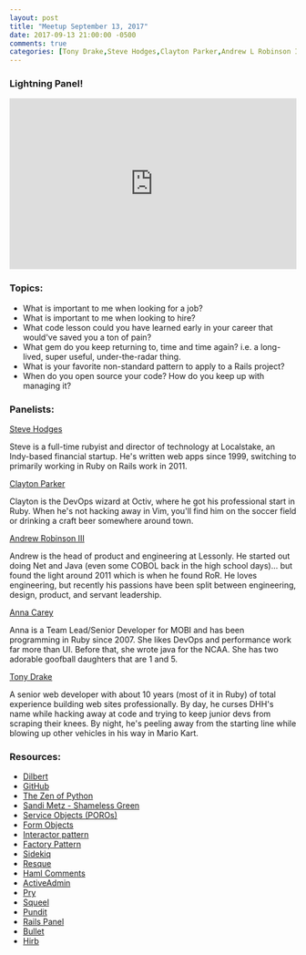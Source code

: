 ```yaml
---
layout: post
title: "Meetup September 13, 2017"
date: 2017-09-13 21:00:00 -0500
comments: true
categories: [Tony Drake,Steve Hodges,Clayton Parker,Andrew L Robinson III,Anna Carey]
---
```


### Lightning Panel!
<iframe width="100%" height="300" src="https://www.youtube.com/embed/zMnFZz3sYZQ" frameborder="0" allowfullscreen></iframe>

### Topics:

- What is important to me when looking for a job?
- What is important to me when looking to hire?
- What code lesson could you have learned early in your career that would've saved you a ton of pain?
- What gem do you keep returning to, time and time again? i.e. a long-lived, super useful, under-the-radar thing.
- What is your favorite non-standard pattern to apply to a Rails project?
- When do you open source your code? How do you keep up with managing it?

### Panelists:

[Steve Hodges](https://twitter.com/stevehodgesindy)

Steve is a full-time rubyist and director of technology at Localstake, an Indy-based financial startup. He's written web apps since 1999, switching to primarily working in Ruby on Rails work in 2011.

[Clayton Parker](https://twitter.com/claytron)

Clayton is the DevOps wizard at Octiv, where he got his professional start in Ruby. When he's not hacking away in Vim, you'll find him on the soccer field or drinking a craft beer somewhere around town.

[Andrew Robinson III](http://twitter.com/ar3_me)

Andrew is the head of product and engineering at Lessonly. He started out doing Net and Java (even some COBOL back in the high school days)... but found the light around 2011 which is when he found RoR. He loves engineering, but recently his passions have been split between engineering, design, product, and servant leadership.

[Anna Carey](http://twitter.com/annamul)

Anna is a Team Lead/Senior Developer for MOBI and has been programming in Ruby since 2007.  She likes DevOps and performance work far more than UI. Before that, she wrote java for the NCAA. She has two adorable goofball daughters that are 1 and 5.

[Tony Drake](https://twitter.com/t27duck)

A senior web developer with about 10 years (most of it in Ruby) of total experience building web sites professionally. By day, he curses DHH's name while hacking away at code and trying to keep junior devs from scraping their knees. By night, he's peeling away from the starting line while blowing up other vehicles in his way in Mario Kart.

### Resources:

* [Dilbert](http://dilbert.com/)
* [GitHub](https://github.com)
* [The Zen of Python](https://www.python.org/dev/peps/pep-0020/)
* [Sandi Metz - Shameless Green](https://www.sandimetz.com/99bottles/sample/#_shameless_green)
* [Service Objects (POROs)](http://www.engineyard.com/blog/keeping-your-rails-controllers-dry-with-services)
* [Form Objects](https://robots.thoughtbot.com/activemodel-form-objects)
* [Interactor pattern](https://semaphoreci.com/community/tutorials/how-to-reduce-controller-bloat-with-interactors-in-ruby)
* [Factory Pattern](https://practicingruby.com/articles/creational-design-patterns#factory-method)
* [Sidekiq](https://github.com/mperham/sidekiq)
* [Resque](https://github.com/resque/resque)
* [Haml Comments](http://haml.info/)
* [ActiveAdmin](https://activeadmin.info/)
* [Pry](http://pryrepl.org/)
* [Squeel](https://github.com/activerecord-hackery/squeel)
* [Pundit](https://github.com/elabs/pundit)
* [Rails Panel](https://github.com/dejan/rails_panel)
* [Bullet](https://github.com/flyerhzm/bullet)
* [Hirb](https://github.com/cldwalker/hirb)

